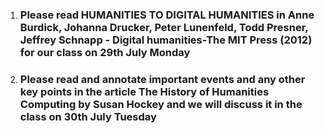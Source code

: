 1. ### Please read HUMANITIES TO DIGITAL HUMANITIES in Anne Burdick, Johanna Drucker, Peter Lunenfeld, Todd Presner, Jeffrey Schnapp - Digital humanities-The MIT Press (2012) for our class on 29th July Monday
2. ### Please read and annotate important events and any other key points in the article The History of Humanities Computing by Susan Hockey and we will discuss it in the class on 30th July Tuesday 
